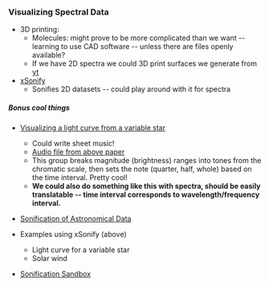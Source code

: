 ### Visualizing Spectral Data

* 3D printing:
  * Molecules: might prove to be more complicated than we want -- learning to use CAD software -- unless there are files openly available?
  * If we have 2D spectra we could 3D print surfaces we generate from [yt](https://yt-project.org/)
* [xSonify](https://sourceforge.net/projects/xsonify/)
  * Sonifies 2D datasets -- could play around with it for spectra

##### Bonus cool things
* [Visualizing a light curve from a variable star](https://arxiv.org/pdf/1811.02930.pdf)
  * Could write sheet music! 
  * [Audio file from above paper](https://my.pcloud.com/publink/show?code=XZDua17ZafxBcBqhi2HOQgi0kVlR0uh6TPky)
  * This group breaks magnitude (brightness) ranges into tones from the chromatic scale, then sets the note (quarter, half, whole) based on the time interval. Pretty cool!
   * **We could also do something like this with spectra, should be easily translatable -- time interval corresponds to wavelength/frequency interval.** 
 * [Sonification of Astronomical Data](https://www.cambridge.org/core/services/aop-cambridge-core/content/view/S1743921312000440)
  * Examples using xSonify (above)
    * Light curve for a variable star
    * Solar wind
  
* [Sonification Sandbox](http://sonify.psych.gatech.edu/research/sonification_sandbox/index.html)
